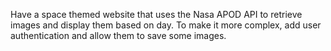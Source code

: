 Have a space themed website that uses the Nasa APOD API to retrieve images and display them based on day. To make it more complex, add user authentication and allow them to save some images.